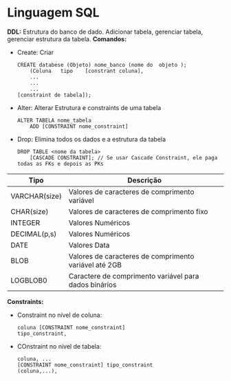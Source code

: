 # Linguagem SQL
**DDL:** Estrutura do banco de dado. Adicionar tabela, gerenciar tabela, gerenciar estrutura da tabela.
**Comandos:**
- Create: Criar
	```
	CREATE databese (Objeto) nome_banco (nome do  objeto );
		(Coluna   tipo    [constrant coluna],
		...
		...
		...
	[constraint de tabela]);
	```

- Alter: Alterar Estrutura e constraints de uma tabela
	```
	ALTER TABELA nome_tabela
		ADD [CONSTRAINT nome_constraint]
	```
- Drop: Elimina todos os dados e a estrutura da tabela
	```
	DROP TABLE <nome da tabela>
		[CASCADE CONSTRAINT]; // Se usar Cascade Constraint, ele paga todas as FKs e depois as PKs
	```
	

| Tipo          | Descrição                                             |
| ------------- | ----------------------------------------------------- |
| VARCHAR(size) | Valores de caracteres de comprimento variável         |
| CHAR(size)    | Valores de caracteres de comprimento fixo             |
| INTEGER       | Valores Numéricos                                     |
| DECIMAL(p,s)  | Valores Numéricos                                     |
| DATE          | Valores Data                                          |
| BLOB          | Valores de caracteres de comprimento variável até 2GB |
| LOGBLOB0      | Caractere de comprimento variável para dados binários |
**Constraints:**
- Constraint no nível de coluna:
	```
	coluna [CONSTRAINT nome_constraint]
	tipo_constraint,
	```
- COnstraint no nível de tabela:
	```
	coluna, ...
	[CONSTRAINT nome_constraint] tipo_constraint
	(coluna,...),
	```
